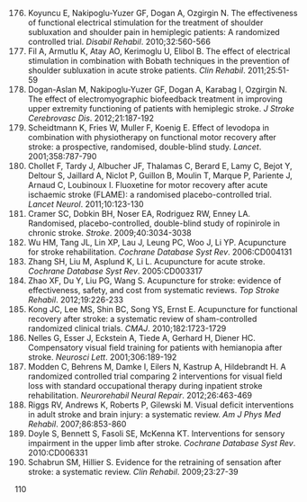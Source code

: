 176) Koyuncu E, Nakipoglu-Yuzer GF, Dogan A, Ozgirgin N. The effectiveness of functional electrical stimulation for the treatment of shoulder subluxation and shoulder pain in hemiplegic patients: A randomized controlled trial. *Disabil Rehabil*. 2010;32:560-566
177) Fil A, Armutlu K, Atay AO, Kerimoglu U, Elibol B. The effect of electrical stimulation in combination with Bobath techniques in the prevention of shoulder subluxation in acute stroke patients. *Clin Rehabil*. 2011;25:51-59
178) Dogan-Aslan M, Nakipoglu-Yuzer GF, Dogan A, Karabag I, Ozgirgin N. The effect of electromyographic biofeedback treatment in improving upper extremity functioning of patients with hemiplegic stroke. *J Stroke Cerebrovasc Dis*. 2012;21:187-192
179) Scheidtmann K, Fries W, Muller F, Koenig E. Effect of levodopa in combination with physiotherapy on functional motor recovery after stroke: a prospective, randomised, double-blind study. *Lancet*. 2001;358:787-790
180) Chollet F, Tardy J, Albucher JF, Thalamas C, Berard E, Lamy C, Bejot Y, Deltour S, Jaillard A, Niclot P, Guillon B, Moulin T, Marque P, Pariente J, Arnaud C, Loubinoux I. Fluoxetine for motor recovery after acute ischaemic stroke (FLAME): a randomised placebo-controlled trial. *Lancet Neurol*. 2011;10:123-130
181) Cramer SC, Dobkin BH, Noser EA, Rodriguez RW, Enney LA. Randomised, placebo-controlled, double-blind study of ropinirole in chronic stroke. *Stroke*. 2009;40:3034-3038
182) Wu HM, Tang JL, Lin XP, Lau J, Leung PC, Woo J, Li YP. Acupuncture for stroke rehabilitation. *Cochrane Database Syst Rev*. 2006:CD004131
183) Zhang SH, Liu M, Asplund K, Li L. Acupuncture for acute stroke. *Cochrane Database Syst Rev*. 2005:CD003317
184) Zhao XF, Du Y, Liu PG, Wang S. Acupuncture for stroke: evidence of effectiveness, safety, and cost from systematic reviews. *Top Stroke Rehabil*. 2012;19:226-233
185) Kong JC, Lee MS, Shin BC, Song YS, Ernst E. Acupuncture for functional recovery after stroke: a systematic review of sham-controlled randomized clinical trials. *CMAJ*. 2010;182:1723-1729
186) Nelles G, Esser J, Eckstein A, Tiede A, Gerhard H, Diener HC. Compensatory visual field training for patients with hemianopia after stroke. *Neurosci Lett*. 2001;306:189-192
187) Modden C, Behrens M, Damke I, Eilers N, Kastrup A, Hildebrandt H. A randomized controlled trial comparing 2 interventions for visual field loss with standard occupational therapy during inpatient stroke rehabilitation. *Neurorehabil Neural Repair*. 2012;26:463-469
188) Riggs RV, Andrews K, Roberts P, Gilewski M. Visual deficit interventions in adult stroke and brain injury: a systematic review. *Am J Phys Med Rehabil*. 2007;86:853-860
189) Doyle S, Bennett S, Fasoli SE, McKenna KT. Interventions for sensory impairment in the upper limb after stroke. *Cochrane Database Syst Rev*. 2010:CD006331
190) Schabrun SM, Hillier S. Evidence for the retraining of sensation after stroke: a systematic review. *Clin Rehabil*. 2009;23:27-39

<PAGE>110